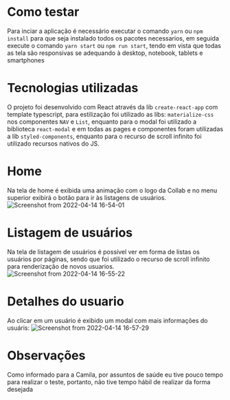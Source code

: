 # Como testar

Para inciar a aplicação é necessário executar o comando `yarn` ou `npm install` para que seja instalado todos os pacotes necessarios, em seguida execute o comando `yarn start` ou `npm run start`, tendo em vista que todas as tela são responsivas se adequando à desktop, notebook, tablets e smartphones

# Tecnologias utilizadas
O projeto foi desenvolvido com React através da lib `create-react-app` com template typescript, para estilização foi utilizado as libs: `materialize-css` nos componentes `NAV` e `List`, enquanto para o modal foi utilizado a biblioteca `react-modal` e em todas as pages e componentes foram utilizadas a lib `styled-components`, enquanto para o recurso de scroll infinito foi utilizado recursos nativos do JS. 

# Home

Na tela de home é exibida uma animação com o logo da Collab e no menu superior exibirá o botão para ir às listagens de usuários.
![Screenshot from 2022-04-14 16-54-01](https://user-images.githubusercontent.com/71765438/163465812-c13801ef-15f7-419e-909e-196a0464877c.png)

# Listagem de usuários

Na tela de listagem de usuários é possível ver em forma de listas os usuários por páginas, sendo que foi utilizado o recurso de scroll infinito para renderização de novos usuarios.
![Screenshot from 2022-04-14 16-55-22](https://user-images.githubusercontent.com/71765438/163465943-c8ef6472-aac0-4715-980f-5074ac644795.png)

# Detalhes do usuario

Ao clicar em um usuário  é exibido um modal com mais informações do usuáris:
![Screenshot from 2022-04-14 16-57-29](https://user-images.githubusercontent.com/71765438/163466224-2d44c66e-9075-476a-9cc9-7e2801101178.png)

# Observações

Como informado para a Camila, por assuntos de saúde eu tive pouco tempo para realizar o teste, portanto, não tive tempo hábil de realizar da forma desejada
